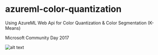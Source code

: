 # azureml-color-quantization
Using AzureML Web Api for Color Quantization & Color Segmentation (K-Means)

Microsoft Community Day 2017

![alt text](https://pbs.twimg.com/media/DJ3LcLzXkAAYu2b.jpg:large)
